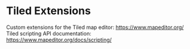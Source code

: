 # Tiled Extensions
Custom extensions for the Tiled map editor: https://www.mapeditor.org/ \
Tiled scripting API documentation: https://www.mapeditor.org/docs/scripting/
